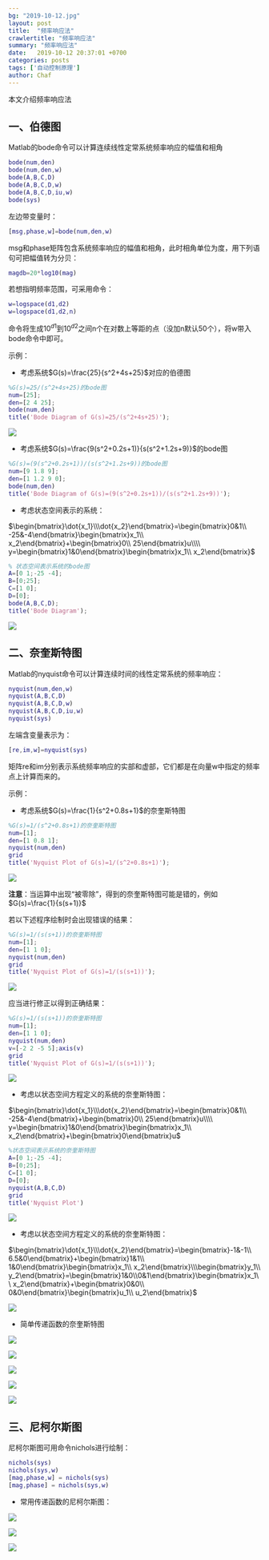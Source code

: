 ```yaml
---
bg: "2019-10-12.jpg"
layout: post
title:  "频率响应法"
crawlertitle: "频率响应法"
summary: "频率响应法"
date:   2019-10-12 20:37:01 +0700
categories: posts
tags: ['自动控制原理']
author: Chaf
---
```


本文介绍频率响应法

## 一、伯德图

Matlab的bode命令可以计算连续线性定常系统频率响应的幅值和相角

```matlab
bode(num,den)
bode(num,den,w)
bode(A,B,C,D)
bode(A,B,C,D,w)
bode(A,B,C,D,iu,w)
bode(sys)
```

左边带变量时：

```matlab
[msg,phase,w]=bode(num,den,w)
```

msg和phase矩阵包含系统频率响应的幅值和相角，此时相角单位为度，用下列语句可把幅值转为分贝：

```matlab
magdb=20*log10(mag)
```

若想指明频率范围，可采用命令：

```matlab
w=logspace(d1,d2)
w=logspace(d1,d2,n)
```

命令将生成$10^{d1}$到$10^{d2}$之间n个在对数上等距的点（没加n默认50个），将w带入bode命令中即可。

示例：

* 考虑系统$G(s)=\frac{25}{s^2+4s+25}$对应的伯德图

```matlab
%G(s)=25/(s^2+4s+25)的bode图
num=[25];
den=[2 4 25];
bode(num,den)
title('Bode Diagram of G(s)=25/(s^2+4s+25)');
```

![](/assets/images/control_system/frequence_response/1.jpg)

* 考虑系统$G(s)=\frac{9(s^2+0.2s+1)}{s(s^2+1.2s+9)}$的bode图

```matlab
%G(s)=(9(s^2+0.2s+1))/(s(s^2+1.2s+9))的bode图
num=[9 1.8 9];
den=[1 1.2 9 0];
bode(num,den)
title('Bode Diagram of G(s)=(9(s^2+0.2s+1))/(s(s^2+1.2s+9))');
```

* 考虑状态空间表示的系统：

$\begin{bmatrix}\dot{x_1}\\\dot{x_2}\end{bmatrix}=\begin{bmatrix}0&1\\ -25&-4\end{bmatrix}\begin{bmatrix}x_1\\ x_2\end{bmatrix}+\begin{bmatrix}0\\ 25\end{bmatrix}u\\\\ y=\begin{bmatrix}1&0\end{bmatrix}\begin{bmatrix}x_1\\ x_2\end{bmatrix}$

```matlab
% 状态空间表示系统的bode图
A=[0 1;-25 -4];
B=[0;25];
C=[1 0];
D=[0];
bode(A,B,C,D);
title('Bode Diagram');
```

![](/assets/images/control_system/frequence_response/3.jpg)

## 二、奈奎斯特图

Matlab的nyquist命令可以计算连续时间的线性定常系统的频率响应：

```matlab
nyquist(num,den,w)
nyquist(A,B,C,D)
nyquist(A,B,C,D,w)
nyquist(A,B,C,D,iu,w)
nyquist(sys)
```

左端含变量表示为：

```matlab
[re,im,w]=nyquist(sys)
```

矩阵re和im分别表示系统频率响应的实部和虚部，它们都是在向量w中指定的频率点上计算而来的。

示例：

* 考虑系统$G(s)=\frac{1}{s^2+0.8s+1}$的奈奎斯特图

```matlab
%G(s)=1/(s^2+0.8s+1)的奈奎斯特图
num=[1];
den=[1 0.8 1];
nyquist(num,den)
grid
title('Nyquist Plot of G(s)=1/(s^2+0.8s+1)');
```

![](/assets/images/control_system/frequence_response/4.jpg)

**注意**：当运算中出现“被零除”，得到的奈奎斯特图可能是错的，例如$G(s)=\frac{1}{s(s+1)}$

若以下述程序绘制时会出现错误的结果：

```matlab
%G(s)=1/(s(s+1))的奈奎斯特图
num=[1];
den=[1 1 0];
nyquist(num,den)
grid
title('Nyquist Plot of G(s)=1/(s(s+1))');
```

![](/assets/images/control_system/frequence_response/5.jpg)

应当进行修正以得到正确结果：

```matlab
%G(s)=1/(s(s+1))的奈奎斯特图
num=[1];
den=[1 1 0];
nyquist(num,den)
v=[-2 2 -5 5];axis(v)
grid
title('Nyquist Plot of G(s)=1/(s(s+1))');
```

![](/assets/images/control_system/frequence_response/6.jpg)

* 考虑以状态空间方程定义的系统的奈奎斯特图： 

$\begin{bmatrix}\dot{x_1}\\\dot{x_2}\end{bmatrix}=\begin{bmatrix}0&1\\ -25&-4\end{bmatrix}+\begin{bmatrix}0\\ 25\end{bmatrix}u\\\\   y=\begin{bmatrix}1&0\end{bmatrix}\begin{bmatrix}x_1\\ x_2\end{bmatrix}+\begin{bmatrix}0\end{bmatrix}u$

```matlab
%状态空间表示系统的奈奎斯特图
A=[0 1;-25 -4];
B=[0;25];
C=[1 0];
D=[0];
nyquist(A,B,C,D)
grid
title('Nyquist Plot')
```

![](/assets/images/control_system/frequence_response/7.jpg)

* 考虑以状态空间方程定义的系统的奈奎斯特图：

$\begin{bmatrix}\dot{x_1}\\\dot{x_2}\end{bmatrix}=\begin{bmatrix}-1&-1\\ 6.5&0\end{bmatrix}+\begin{bmatrix}1&1\\ 1&0\end{bmatrix}\begin{bmatrix}x_1\\ x_2\end{bmatrix}\\\begin{bmatrix}y_1\\ y_2\end{bmatrix}=\begin{bmatrix}1&0\\0&1\end{bmatrix}\begin{bmatrix}x_1\\ x_2\end{bmatrix}+\begin{bmatrix}0&0\\ 0&0\end{bmatrix}\begin{bmatrix}u_1\\ u_2\end{bmatrix}$

![](/assets/images/control_system/frequence_response/8.jpg)

* 简单传递函数的奈奎斯特图

![](/assets/images/control_system/frequence_response/9.jpg)

![](/assets/images/control_system/frequence_response/10.jpg)

![](/assets/images/control_system/frequence_response/11.jpg)

![](/assets/images/control_system/frequence_response/12.jpg)

![](/assets/images/control_system/frequence_response/13.jpg)

## 三、尼柯尔斯图

尼柯尔斯图可用命令nichols进行绘制：

```matlab
nichols(sys)
nichols(sys,w) 
[mag,phase,w] = nichols(sys)
[mag,phase] = nichols(sys,w)
```

* 常用传递函数的尼柯尔斯图：

![](/assets/images/control_system/frequence_response/14.jpg)

![](/assets/images/control_system/frequence_response/15.jpg)

![](/assets/images/control_system/frequence_response/16.jpg)

